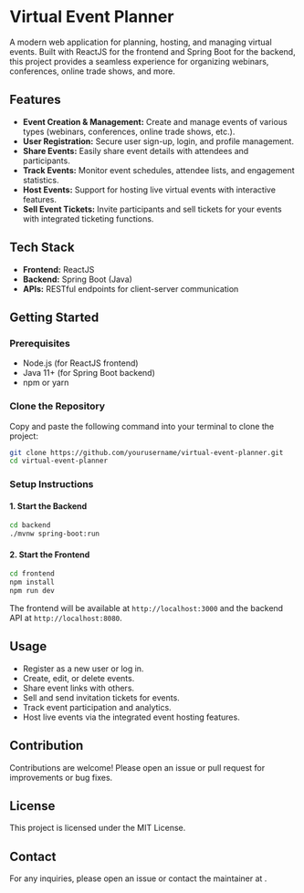 # Virtual Event Planner

A modern web application for planning, hosting, and managing virtual events. Built with ReactJS for the frontend and Spring Boot for the backend, this project provides a seamless experience for organizing webinars, conferences, online trade shows, and more.

## Features

- **Event Creation & Management:** Create and manage events of various types (webinars, conferences, online trade shows, etc.).
- **User Registration:** Secure user sign-up, login, and profile management.
- **Share Events:** Easily share event details with attendees and participants.
- **Track Events:** Monitor event schedules, attendee lists, and engagement statistics.
- **Host Events:** Support for hosting live virtual events with interactive features.
- **Sell Event Tickets:** Invite participants and sell tickets for your events with integrated ticketing functions.

## Tech Stack

- **Frontend:** ReactJS
- **Backend:** Spring Boot (Java)
- **APIs:** RESTful endpoints for client-server communication

## Getting Started

### Prerequisites

- Node.js (for ReactJS frontend)
- Java 11+ (for Spring Boot backend)
- npm or yarn

### Clone the Repository

Copy and paste the following command into your terminal to clone the project:

```bash
git clone https://github.com/yourusername/virtual-event-planner.git
cd virtual-event-planner
```

### Setup Instructions

#### 1. Start the Backend

```bash
cd backend
./mvnw spring-boot:run
```

#### 2. Start the Frontend

```bash
cd frontend
npm install
npm run dev
```

The frontend will be available at `http://localhost:3000` and the backend API at `http://localhost:8080`.

## Usage

- Register as a new user or log in.
- Create, edit, or delete events.
- Share event links with others.
- Sell and send invitation tickets for events.
- Track event participation and analytics.
- Host live events via the integrated event hosting features.

## Contribution

Contributions are welcome! Please open an issue or pull request for improvements or bug fixes.

## License

This project is licensed under the MIT License.

## Contact

For any inquiries, please open an issue or contact the maintainer at .
